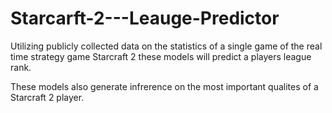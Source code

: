 # Starcarft-2---Leauge-Predictor
Utilizing publicly collected data on the statistics of a single game of the real time strategy game Starcraft 2 these models will predict a players league rank.

These models also generate infrerence on the most important qualites of a Starcraft 2 player. 
